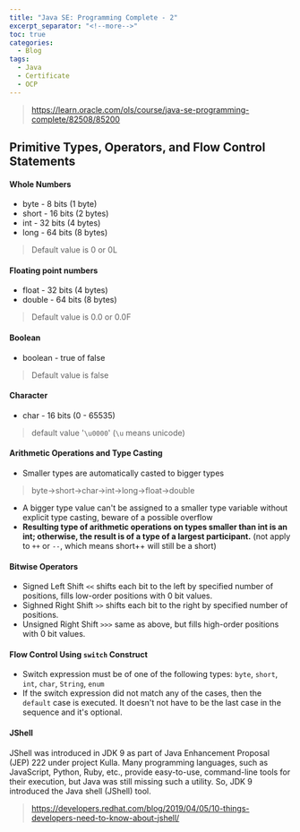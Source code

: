 ```yaml
---
title: "Java SE: Programming Complete - 2"
excerpt_separator: "<!--more-->"
toc: true
categories:
  - Blog
tags:
  - Java
  - Certificate
  - OCP
---
```


> https://learn.oracle.com/ols/course/java-se-programming-complete/82508/85200

## Primitive Types, Operators, and Flow Control Statements

#### Whole Numbers
* byte  - 8 bits  (1 byte)
* short - 16 bits (2 bytes)
* int   - 32 bits (4 bytes)
* long  - 64 bits (8 bytes)
> Default value is 0 or 0L

#### Floating point numbers
* float  - 32 bits (4 bytes)
* double - 64 bits (8 bytes)
> Default value is 0.0 or 0.0F

#### Boolean
* boolean - true of false
> Default value is false

#### Character 
* char - 16 bits (0 - 65535)
> default value '`\u0000`' (`\u` means unicode)

#### Arithmetic Operations and Type Casting
* Smaller types are automatically casted to bigger types
> byte->short->char->int->long->float->double
* A bigger type value can't be assigned to a smaller type variable without explicit type casting, beware of a possible overflow
* **Resulting type of arithmetic operations on types smaller than int is an int; otherwise, the result is of a type of a largest participant.** (not apply to `++` or `--`, which means short++ will still be a short)

#### Bitwise Operators
* Signed Left Shift `<<` shifts each bit to the left by specified number of positions, fills low-order positions with 0 bit values.
* Sighned Right Shift `>>` shifts each bit to the right by specified number of positions.
* Unsigned Right Shift `>>>` same as above, but fills high-order positions with 0 bit values.

#### Flow Control Using `switch` Construct
* Switch expression must be of one of the following types: `byte`, `short`, `int`, `char`, `String`, `enum`
* If the switch expression did not match any of the cases, then the `default` case is executed. It doesn't not have to be the last case in the sequence and it's optional.

#### JShell
JShell was introduced in JDK 9 as part of Java Enhancement Proposal (JEP) 222 under project Kulla. Many programming languages, such as JavaScript, Python, Ruby, etc., provide easy-to-use, command-line tools for their execution, but Java was still missing such a utility. So, JDK 9 introduced the Java shell (JShell) tool.
> https://developers.redhat.com/blog/2019/04/05/10-things-developers-need-to-know-about-jshell/